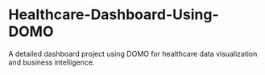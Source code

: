 # Healthcare-Dashboard-Using-DOMO
A detailed dashboard project using DOMO for healthcare data visualization and business intelligence.
